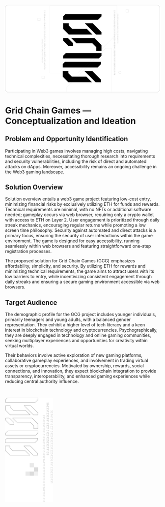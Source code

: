 ![Grid Chain Games Banner](https://github.com/ATrnd/GridChainGames/blob/main/_img/GCG_banner_0.1.png?raw=true)

# Grid Chain Games — Conceptualization and Ideation

## Problem and Opportunity Identification

Participating in Web3 games involves managing high costs, navigating technical complexities,
necessitating thorough research into requirements and security vulnerabilities,
including the risk of direct and automated attacks on dApps.
Moreover, accessibility remains an ongoing challenge in the Web3 gaming landscape.

## Solution Overview

Solution overview entails a web3 game project featuring low-cost entry, minimizing financial risks by exclusively utilizing ETH for funds and rewards.
Technical requirements are minimal, with no NFTs or additional software needed; gameplay occurs via web browser, requiring only a crypto wallet with access to ETH on Layer 2.
User engagement is prioritized through daily streak mechanics, encouraging regular returns while promoting a low screen time philosophy.
Security against automated and direct attacks is a primary focus, ensuring the security of user interactions within the game environment.
The game is designed for easy accessibility, running seamlessly within web browsers and featuring straightforward one-step registration processes.

The proposed solution for Grid Chain Games (GCG) emphasizes affordability, simplicity, and security.
By utilizing ETH for rewards and minimizing technical requirements, the game aims to attract users with its low barriers to entry,
while incentivizing consistent engagement through daily streaks and ensuring a secure gaming environment accessible via web browsers.

## Target Audience

The demographic profile for the GCG project includes younger individuals, primarily teenagers and young adults, with a balanced gender representation.
They exhibit a higher level of tech literacy and a keen interest in blockchain technology and cryptocurrencies.
Psychographically, they are deeply engaged in technology and online gaming communities, seeking multiplayer experiences
and opportunities for creativity within virtual worlds.

Their behaviors involve active exploration of new gaming platforms, collaborative gameplay experiences, and involvement in trading virtual assets or cryptocurrencies.
Motivated by ownership, rewards, social connections, and innovation, they expect blockchain integration to provide transparency,
interoperability, and enhanced gaming experiences while reducing central authority influence.

<br>

![Grid Chain Games Footer](https://github.com/ATrnd/GridChainGames/blob/main/_img/GCG_footer_0.2.png?raw=true)

